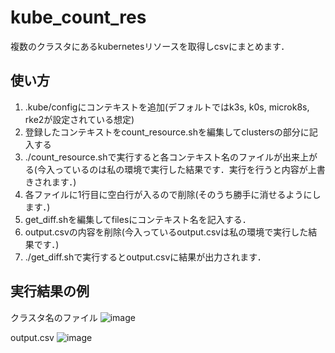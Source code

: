 # kube_count_res

複数のクラスタにあるkubernetesリソースを取得しcsvにまとめます．

## 使い方

1. .kube/configにコンテキストを追加(デフォルトではk3s, k0s, microk8s, rke2が設定されている想定)
2. 登録したコンテキストをcount_resource.shを編集してclustersの部分に記入する
3. ./count_resource.shで実行すると各コンテキスト名のファイルが出来上がる(今入っているのは私の環境で実行した結果です．実行を行うと内容が上書きされます．)
4. 各ファイルに1行目に空白行が入るので削除(そのうち勝手に消せるようにします．)
6. get_diff.shを編集してfilesにコンテキスト名を記入する．
7. output.csvの内容を削除(今入っているoutput.csvは私の環境で実行した結果です．)
8. ./get_diff.shで実行するとoutput.csvに結果が出力されます．

 ## 実行結果の例
 
 クラスタ名のファイル
 ![image](https://github.com/user-attachments/assets/e22a0c06-0636-4bbd-859a-a7ccbc1ed2a7)

 output.csv
 ![image](https://github.com/user-attachments/assets/40d3bf50-f785-4ae6-a3d1-5be88aaf448e)

